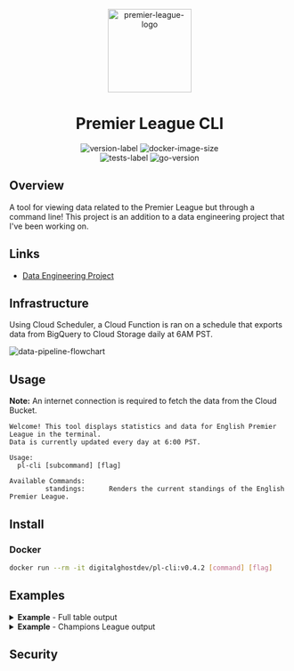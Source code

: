 <p align="center">
<img height="150" width="150" src="https://cdn.simpleicons.org/premierleague/gray" alt="premier-league-logo"/>
</p>

<div align="center">
    <h1>Premier League CLI</h1>
    <img src="https://img.shields.io/github/v/release/digitalghost-dev/premier-league-cli?style=flat-square&logo=git&logoColor=38003C&label=Release%20Version&labelColor=EEE&color=38003C" alt="version-label">
    <img src="https://img.shields.io/docker/image-size/digitalghostdev/pl-cli/v0.4.2?arch=arm64&style=flat-square&logo=docker&logoColor=38003C&labelColor=EEE&color=38003C" alt="docker-image-size">
</div>

<div align="center">
    <img src="https://img.shields.io/github/actions/workflow/status/digitalghost-dev/premier-league-cli/go_tests.yml?style=flat-square&logo=go&logoColor=00ADD8&label=Tests&labelColor=EEE&color=00ADD8" alt="tests-label">
    <img src="https://img.shields.io/github/go-mod/go-version/digitalghost-dev/premier-league-cli?style=flat-square&logo=Go&labelColor=EEE&color=00ADD8" alt="go-version">
</div>

## Overview
A tool for viewing data related to the Premier League but through a command line!
This project is an addition to a data engineering project that I've been working on.

## Links
* [Data Engineering Project](https://github.com/digitalghost-dev/premier-league)

## Infrastructure
Using Cloud Scheduler, a Cloud Function is ran on a schedule that exports data from BigQuery to Cloud Storage daily at 6AM PST.

![data-pipeline-flowchart](https://storage.googleapis.com/premier_league_bucket/premier_league_cli/cloud_functions_pipeline.png)

## Usage
**Note:** An internet connection is required to fetch the data from the Cloud Bucket.
```
Welcome! This tool displays statistics and data for English Premier League in the terminal.
Data is currently updated every day at 6:00 PST.

Usage:
  pl-cli [subcommand] [flag]

Available Commands:
         standings:      Renders the current standings of the English Premier League.
```

## Install

### Docker
```bash
docker run --rm -it digitalghostdev/pl-cli:v0.4.2 [command] [flag]
```

## Examples
<details><summary><b>Example</b> - Full table output</summary>

![example-standings-output](https://storage.googleapis.com/premier_league_bucket/premier_league_cli/standings_table_output.png)

</details>

<details><summary><b>Example</b> - Champions League output</summary>

![example-standings-c-flag-output](https://storage.googleapis.com/premier_league_bucket/premier_league_cli/standings_table_c_flag_output.png)

</details>


## Security